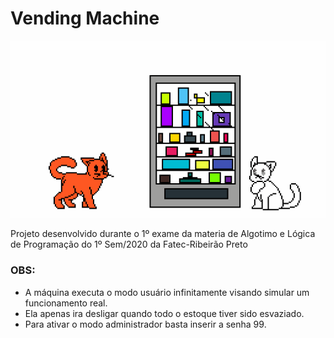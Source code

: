 # Vending Machine

![maquininha](https://github.com/pah-10/VendingMachine/blob/main/Img/pixil-gif-drawing.gif)

Projeto desenvolvido durante o 1º exame da materia de Algotimo e Lógica de Programação do 1º Sem/2020 da Fatec-Ribeirão Preto

### OBS:

* A máquina executa o modo usuário infinitamente visando simular um funcionamento real.
* Ela apenas ira desligar quando todo o estoque tiver sido esvaziado.
* Para ativar o modo administrador basta inserir a senha 99.
